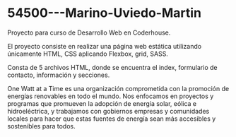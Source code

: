 # 54500---Marino-Uviedo-Martin

Proyecto para curso de Desarrollo Web en Coderhouse.

El proyecto consiste en realizar una página web estática utilizando únicamente HTML, CSS aplicando Flexbox, grid, SASS.

Consta de 5 archivos HTML, donde se encuentra el index, formulario de contacto, información y secciones.

One Watt at a Time es una organización comprometida con la promoción de energías renovables en todo el mundo. 
Nos enfocamos en proyectos y programas que promueven la adopción de energía solar, eólica e hidroeléctrica, y trabajamos con gobiernos 
empresas y comunidades locales para hacer que estas fuentes de energía sean más accesibles y sostenibles para todos.
